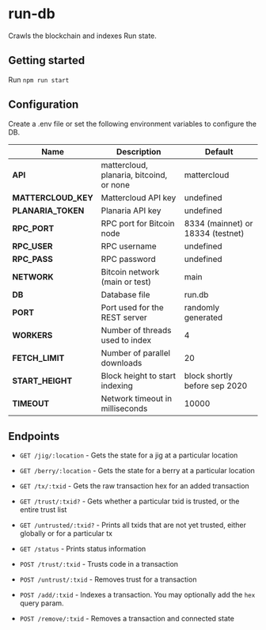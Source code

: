 # run-db

Crawls the blockchain and indexes Run state.

## Getting started

Run `npm run start`

## Configuration

Create a .env file or set the following environment variables to configure the DB.

| Name | Description | Default |
| ---- | ----------- | ------- |
| **API**| mattercloud, planaria, bitcoind, or none | mattercloud
| **MATTERCLOUD_KEY** | Mattercloud API key | undefined
| **PLANARIA_TOKEN** | Planaria API key | undefined
| **RPC_PORT** | RPC port for Bitcoin node | 8334 (mainnet) or 18334 (testnet)
| **RPC_USER** | RPC username | undefined
| **RPC_PASS** | RPC password | undefined
| **NETWORK** | Bitcoin network (main or test) | main
| **DB** | Database file | run.db
| **PORT** | Port used for the REST server | randomly generated
| **WORKERS** | Number of threads used to index | 4
| **FETCH_LIMIT** | Number of parallel downloads | 20
| **START_HEIGHT** | Block height to start indexing | block shortly before sep 2020
| **TIMEOUT** | Network timeout in milliseconds | 10000

## Endpoints

* `GET /jig/:location` - Gets the state for a jig at a particular location
* `GET /berry/:location` - Gets the state for a berry at a particular location
* `GET /tx/:txid` - Gets the raw transaction hex for an added transaction
* `GET /trust/:txid?` - Gets whether a particular txid is trusted, or the entire trust list
* `GET /untrusted/:txid?` - Prints all txids that are not yet trusted, either globally or for a particular tx
* `GET /status` - Prints status information

* `POST /trust/:txid` - Trusts code in a transaction
* `POST /untrust/:txid` - Removes trust for a transaction
* `POST /add/:txid` - Indexes a transaction. You may optionally add the `hex` query param.
* `POST /remove/:txid` - Removes a transaction and connected state
